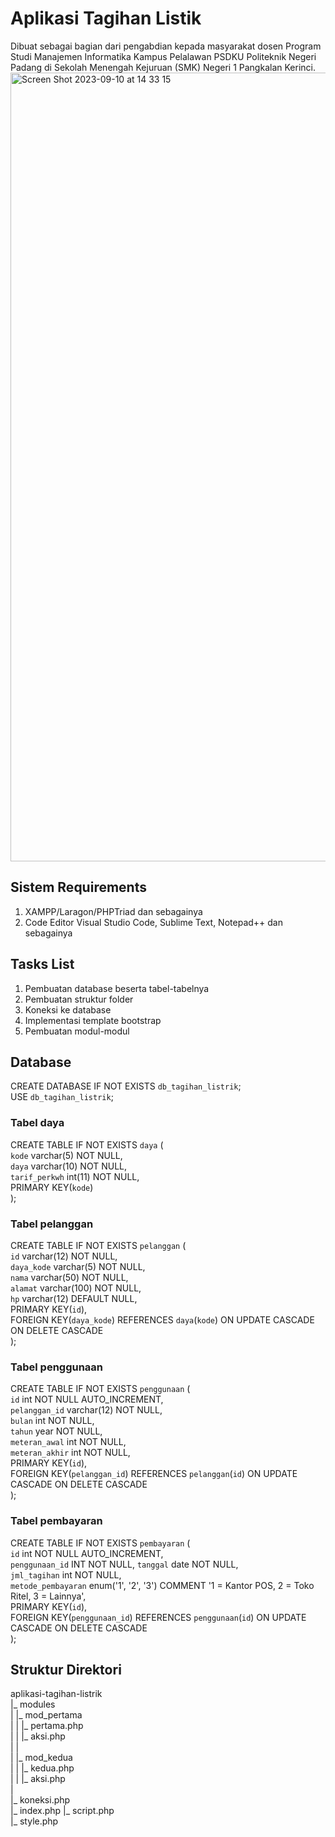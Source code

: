 # Aplikasi Tagihan Listik  
Dibuat sebagai bagian dari pengabdian kepada masyarakat dosen Program Studi Manajemen Informatika Kampus Pelalawan PSDKU Politeknik Negeri Padang di Sekolah Menengah Kejuruan (SMK) Negeri 1 Pangkalan Kerinci.  
<img width="1262" alt="Screen Shot 2023-09-10 at 14 33 15" src="https://github.com/reeyanto/aplikasi-tagihan-listrik/assets/17137623/c3451bc6-1c8f-4ce1-9134-08fec92bd6ef">  
## Sistem Requirements  
1. XAMPP/Laragon/PHPTriad dan sebagainya  
2. Code Editor Visual Studio Code, Sublime Text, Notepad++ dan sebagainya  

## Tasks List  
1. Pembuatan database beserta tabel-tabelnya  
2. Pembuatan struktur folder  
3. Koneksi ke database  
4. Implementasi template bootstrap  
5. Pembuatan modul-modul  

## Database  
CREATE DATABASE IF NOT EXISTS `db_tagihan_listrik`;  
USE `db_tagihan_listrik`;

### Tabel daya  
CREATE TABLE IF NOT EXISTS `daya` (  
  `kode` varchar(5) NOT NULL,  
  `daya` varchar(10) NOT NULL,  
  `tarif_perkwh` int(11) NOT NULL,  
  PRIMARY KEY(`kode`)  
);  

### Tabel pelanggan  
CREATE TABLE IF NOT EXISTS `pelanggan` (  
  `id` varchar(12) NOT NULL,  
  `daya_kode` varchar(5) NOT NULL,  
  `nama` varchar(50) NOT NULL,  
  `alamat` varchar(100) NOT NULL,  
  `hp` varchar(12) DEFAULT NULL,  
  PRIMARY KEY(`id`),  
  FOREIGN KEY(`daya_kode`) REFERENCES `daya`(`kode`) ON UPDATE CASCADE ON DELETE CASCADE    
);  

### Tabel penggunaan  
CREATE TABLE IF NOT EXISTS `penggunaan` (  
  `id` int NOT NULL AUTO_INCREMENT,  
  `pelanggan_id` varchar(12) NOT NULL,  
  `bulan` int NOT NULL,  
  `tahun` year NOT NULL,  
  `meteran_awal` int NOT NULL,  
  `meteran_akhir` int NOT NULL,  
  PRIMARY KEY(`id`),  
  FOREIGN KEY(`pelanggan_id`) REFERENCES `pelanggan`(`id`) ON UPDATE CASCADE ON DELETE CASCADE  
);

### Tabel pembayaran  
CREATE TABLE IF NOT EXISTS `pembayaran` (  
  `id` int NOT NULL AUTO_INCREMENT,  
  `penggunaan_id` INT NOT NULL, 
  `tanggal` date NOT NULL,  
  `jml_tagihan` int NOT NULL,  
  `metode_pembayaran` enum('1', '2', '3') COMMENT '1 = Kantor POS, 2 = Toko Ritel, 3 = Lainnya',  
  PRIMARY KEY(`id`),  
  FOREIGN KEY(`penggunaan_id`) REFERENCES `penggunaan`(`id`) ON UPDATE CASCADE ON DELETE CASCADE  
);

## Struktur Direktori  
aplikasi-tagihan-listrik  
|_ modules  
| |_ mod_pertama  
| | |_ pertama.php  
| | |_ aksi.php  
| |  
| |_ mod_kedua  
| | |_ kedua.php  
| | |_ aksi.php  
|  
|_ koneksi.php  
|_ index.php 
|_ script.php  
|_ style.php

